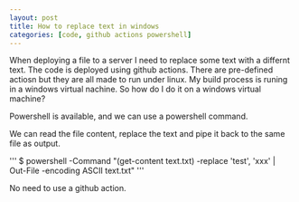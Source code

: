 ```yaml
---
layout: post
title: How to replace text in windows
categories: [code, github actions powershell]
---
```



When deploying a file to a server I need to replace some text with a differnt text. The code is deployed using github actions. There are pre-defined actiosn but they are all made to run under linux. My build process is runing in a windows virtual nachine. So how do I do it on a windows virtual machine?

Powershell is available, and we can use a powershell command.

We can read the file content, replace the text and pipe it back to the same file as output.

'''
$ powershell -Command "(get-content text.txt) -replace 'test', 'xxx' | Out-File -encoding ASCII text.txt"
'''

No need to use a github action.




